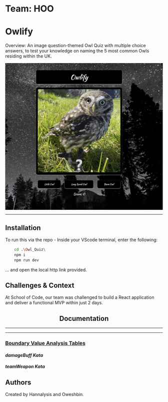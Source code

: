 # Team: HOO
# Owlify

Overview: An image question-themed Owl Quiz with multiple choice answers, to test your knowledge on naming the 5 most common Owls residing within the UK.

  <img align = "center" src="/readme-images/readme-image.PNG" alt="Owl & Multiple Choice Answers">

------------

## Installation

To run this via the repo - Inside your VScode terminal, enter the following:

```bash
    cd .\Owl_Quiz\
    npm i
    npm run dev
```
... and open the local http link provided.

## Challenges & Context

At School of Code, our team was challenged to build a React application and deliver a functional MVP within just 2 days.


<h2 align = "center">Documentation</h2>


------------


------------

<h3><u>Boundary Value Analysis Tables</u></h3>

<h4><i>damageBuff Kata</i></h4>



<h4><i>teamWeapon Kata</i></h4>



## Authors

Created by Hannalysis and Oweshbin.
